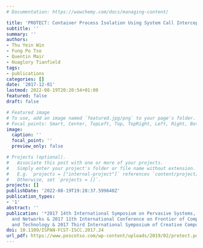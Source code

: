 ```yaml
---
# Documentation: https://wowchemy.com/docs/managing-content/

title: 'PROTECT: Container Process Isolation Using System Call Interception'
subtitle: ''
summary: ''
authors:
- Thu Yein Win
- Fung Po Tso
- Quentin Mair
- Huaglory Tianfield
tags:
- publications
categories: []
date: '2017-12-01'
lastmod: 2022-08-19T20:20:54+01:00
featured: false
draft: false

# Featured image
# To use, add an image named `featured.jpg/png` to your page's folder.
# Focal points: Smart, Center, TopLeft, Top, TopRight, Left, Right, BottomLeft, Bottom, BottomRight.
image:
  caption: ''
  focal_point: ''
  preview_only: false

# Projects (optional).
#   Associate this post with one or more of your projects.
#   Simply enter your project's folder or file name without extension.
#   E.g. `projects = ["internal-project"]` references `content/project/deep-learning/index.md`.
#   Otherwise, set `projects = []`.
projects: []
publishDate: '2022-08-19T19:28:37.599640Z'
publication_types:
- '1'
abstract: ''
publication: '*2017 14th International Symposium on Pervasive Systems, Algorithms
  and Networks & 2017 11th International Conference on Frontier of Computer Science
  and Technology & 2017 Third International Symposium of Creative Computing (ISPAN-FCST-ISCC)*'
doi: 10.1109/ISPAN-FCST-ISCC.2017.24
url_pdf: https://www.poscotso.com/wp-content/uploads/2019/02/protect.pdf
---
```

